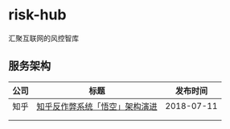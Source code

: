 # risk-hub
汇聚互联网的风控智库



## 服务架构

| 公司 | 标题                                                         | 发布时间   |
| ---- | ------------------------------------------------------------ | ---------- |
| 知乎 | [知乎反作弊系统「悟空」架构演进](<https://zhuanlan.zhihu.com/p/39482667>) | 2018-07-11 |
|      |                                                              |            |
|      |                                                              |            |





